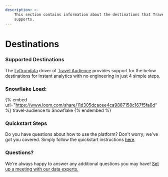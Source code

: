 ```yaml
---
description: >-
    This section contains information about the destinations that Travel Audience
    supports.
---
```


# Destinations

### Supported Destinations

The [Lyftrondata](https://www.lyftrondata.com/) driver of [Travel Audience](https://www.lyftrondata.com/integration/travel-audience/) provides support for the below destinations for instant analytics with no engineering in just 4 simple steps.

### Snowflake Load:

{% embed url="https://www.loom.com/share/11d305dcacee4ca9887158c167f5fa8d" %}
travel-audience to Snowflake
{% endembed %}

### Quickstart Steps

Do you have questions about how to use the platform? Don't worry; we've got you covered. Simply follow the quickstart instructions [here](../../../quickstart-steps.md).

### Questions? <a href="#questions" id="questions"></a>

We're always happy to answer any additional questions you may have! [Set up a meeting with our data experts.](https://www.lyftrondata.com/book-a-meeting/)

